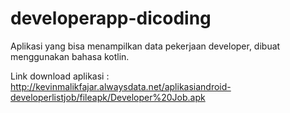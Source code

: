 # developerapp-dicoding
Aplikasi yang bisa menampilkan data pekerjaan developer, dibuat menggunakan bahasa kotlin.

Link download aplikasi : http://kevinmalikfajar.alwaysdata.net/aplikasiandroid-developerlistjob/fileapk/Developer%20Job.apk
